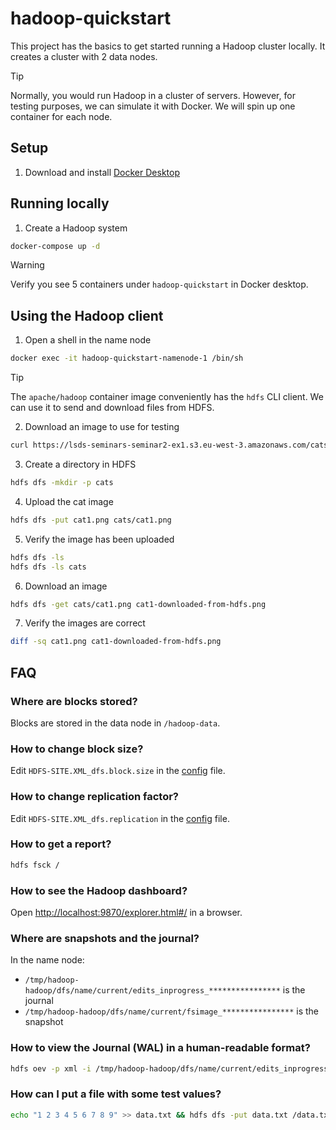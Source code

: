 # hadoop-quickstart

This project has the basics to get started running a Hadoop cluster locally.
It creates a cluster with 2 data nodes.

> [!TIP]
> Normally, you would run Hadoop in a cluster of servers. 
> However, for testing purposes, we can simulate it with Docker.
> We will spin up one container for each node.

## Setup
1. Download and install [Docker Desktop](https://www.docker.com/products/docker-desktop/)


## Running locally
1. Create a Hadoop system
```bash
docker-compose up -d
```

> [!WARNING]
> Verify you see 5 containers under `hadoop-quickstart` in Docker desktop.

## Using the Hadoop client

1. Open a shell in the name node
```bash
docker exec -it hadoop-quickstart-namenode-1 /bin/sh
```

> [!TIP]
> The `apache/hadoop` container image conveniently has the `hdfs` CLI client.
> We can use it to send and download files from HDFS. 

2. Download an image to use for testing
```bash
curl https://lsds-seminars-seminar2-ex1.s3.eu-west-3.amazonaws.com/cats/cat1.png > cat1.png
```

3. Create a directory in HDFS
```bash
hdfs dfs -mkdir -p cats
```

4. Upload the cat image
```bash
hdfs dfs -put cat1.png cats/cat1.png
```

5. Verify the image has been uploaded
```bash
hdfs dfs -ls
hdfs dfs -ls cats
```

6. Download an image
```bash
hdfs dfs -get cats/cat1.png cat1-downloaded-from-hdfs.png
```

7. Verify the images are correct
```bash
diff -sq cat1.png cat1-downloaded-from-hdfs.png
```




## FAQ

### Where are blocks stored?

Blocks are stored in the data node in `/hadoop-data`.

### How to change block size?

Edit `HDFS-SITE.XML_dfs.block.size` in the [config](./config) file.

### How to change replication factor?

Edit `HDFS-SITE.XML_dfs.replication` in the [config](./config) file.

### How to get a report?

```bash
hdfs fsck /
```

### How to see the Hadoop dashboard?

Open [http://localhost:9870/explorer.html#/](http://localhost:9870/explorer.html#/) in a browser.

### Where are snapshots and the journal?

In the name node:
- `/tmp/hadoop-hadoop/dfs/name/current/edits_inprogress_****************` is the journal
- `/tmp/hadoop-hadoop/dfs/name/current/fsimage_****************` is the snapshot

### How to view the Journal (WAL) in a human-readable format?

```bash
hdfs oev -p xml -i /tmp/hadoop-hadoop/dfs/name/current/edits_inprogress_0000000000000000001 -o edits.xml && cat edits.xml
```

### How can I put a file with some test values?

```bash
echo "1 2 3 4 5 6 7 8 9" >> data.txt && hdfs dfs -put data.txt /data.txt`
```
